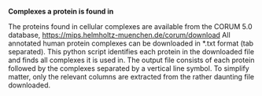 **Complexes a protein is found in**

The proteins found in cellular complexes are available from the CORUM 5.0 database, https://mips.helmholtz-muenchen.de/corum/download
All annotated human protein complexes can be downloaded in *.txt format (tab separated). This python script identifies each protein in the downloaded file and finds all complexes it is used in. The output file consists of each protein followed by the complexes separated by a vertical line symbol.
To simplify matter, only the relevant columns are extracted from the rather daunting file downloaded.


